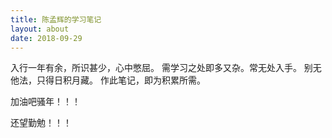 ```yaml
---
title: 陈孟辉的学习笔记
layout: about
date: 2018-09-29
---
```


入行一年有余，所识甚少，心中憋屈。 
需学习之处即多又杂。常无处入手。 
别无他法，只得日积月藏。 
作此笔记，即为积累所需。 

加油吧骚年！！！

还望勤勉！！！
